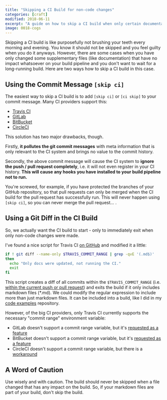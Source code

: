 ```yaml
---
title: "Skipping a CI Build for non-code changes"
categories: [craft]
modified: 2018-06-11
excerpt: "A guide on how to skip a CI build when only certain documentation files have changed."
image: 0018-cogs
---
```




Skipping a CI build is like purposefully not brushing your teeth every morning and evening.
You know it should not be skipped and you feel guilty when you do it anyways.
However, there are some cases when you have only changed some supplementary files
(like documentation) that have no impact whatsoever on your build pipeline and you don't want to wait for a
long-running build. Here are two ways how to skip a CI build in this case.

## Using the Commit Message `[skip ci]` 

The easiest way to skip a CI build is to add `[skip ci]` or `[ci skip]` to your
commit message. Many CI providers support this:

* [Travis CI](https://docs.travis-ci.com/user/customizing-the-build#Skipping-a-build)
* [GitLab](https://docs.gitlab.com/ee/ci/yaml/#skipping-jobs)
* [BitBucket](https://confluence.atlassian.com/bitbucket/bitbucket-pipelines-faq-827104769.html)
* [CircleCI](https://circleci.com/docs/1.0/skip-a-build/#1-ci-skip-in-commit-title)

This solution has two major drawbacks, though. 

Firstly, **it pollutes the git commit messages** with meta information that is only relevant
to the CI system and brings no value to the commit history.

Secondly, the above commit message will cause the CI system to **ignore the push / pull request
completely**, i.e. it will not even register in your CI history. **This will cause
any hooks you have installed to your build pipeline not to run.** 

You're screwed, for example, if you have protected the branches of your GitHub 
repository, so that pull requests can only be merged when the CI build for the pull request has successfully run.
This will never happen using `[skip ci]`, so you can never merge the pull request... .

## Using a Git Diff in the CI Build

So, we actually want the CI build to start - only to immediately exit when only non-code changes
were made.

I've found a nice script for Travis CI [on GitHub](https://github.com/google/EarlGrey/pull/383/files/3b38a5dea36a88aba42a42931e77a7c5429a1837)
and modified it a little:

```bash
if ! git diff --name-only $TRAVIS_COMMIT_RANGE | grep -qvE '(.md$)'
then
  echo "Only docs were updated, not running the CI."
  exit
fi
```

This script creates a diff of all commits within the `$TRAVIS_COMMIT_RANGE` (i.e. [within the current push or pull request](https://docs.travis-ci.com/user/environment-variables/)) and exits the build
if it only includes markdown files (*.md). We could modify the regular expression to include
more than just markdown files. It can be included into a build, like I did in my [code examples](https://github.com/thombergs/code-examples/blob/master/.travis.yml) repository.

However, of the big CI providers, only Travis CI currently supports the necessary "commit range" environment
variable: 

* GitLab doesn't support a commit range variable, but it's [requested as a feature](https://gitlab.com/gitlab-org/gitlab-ce/issues/37863)
* BitBucket doesn't support a commit range variable, but it's [requested as a feature](https://bitbucket.org/site/master/issues/15892/present-a-commit-range-environment)
* CircleCI doesn't support a commit range variable, but there is a [workaround](https://discuss.circleci.com/t/get-list-of-commits-in-build/15725)

## A Word of Caution

Use wisely and with caution. The build should never be skipped when a file changed that has any impact
on the build. So, if your markdown files are part of your build, don't skip the build.  
